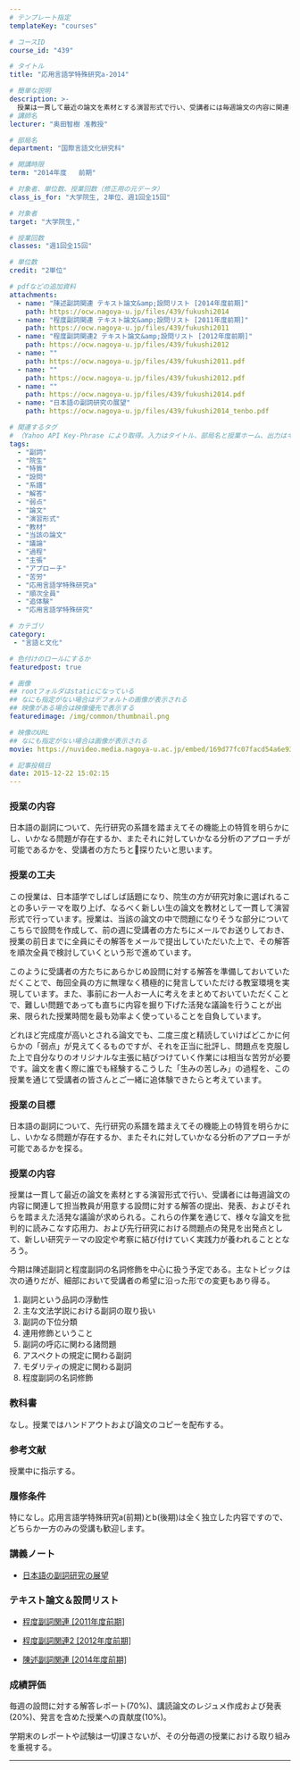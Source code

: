 ```yaml
---
# テンプレート指定
templateKey: "courses"

# コースID
course_id: "439"

# タイトル
title: "応用言語学特殊研究a-2014"

# 簡単な説明
description: >-
  授業は一貫して最近の論文を素材とする演習形式で行い、受講者には毎週論文の内容に関連して担当教員が用意する設問に対する解答の提出、発表、およびそれらを踏まえた活発な議論が求められる。これらの作業を通じて、様々な論文を批判的に読みこなす応用力、および先行研究における問題点の発見を出発点として、新しい研究テーマの設定や考察に結び付けていく実践力が養われることとなろう。 今期は陳述副詞と程度副詞の名詞 ....
# 講師名
lecturer: "奥田智樹 准教授"

# 部局名
department: "国際言語文化研究科"

# 開講時限
term: "2014年度	前期"

# 対象者、単位数、授業回数（修正用の元データ）
class_is_for: "大学院生, 2単位、週1回全15回"

# 対象者
target: "大学院生,"

# 授業回数
classes: "週1回全15回"

# 単位数
credit: "2単位"

# pdfなどの追加資料
attachments:
  - name: "陳述副詞関連 テキスト論文&amp;設問リスト [2014年度前期]" 
    path: https://ocw.nagoya-u.jp/files/439/fukushi2014
  - name: "程度副詞関連 テキスト論文&amp;設問リスト [2011年度前期]" 
    path: https://ocw.nagoya-u.jp/files/439/fukushi2011
  - name: "程度副詞関連2 テキスト論文&amp;設問リスト [2012年度前期]" 
    path: https://ocw.nagoya-u.jp/files/439/fukushi2012
  - name: "" 
    path: https://ocw.nagoya-u.jp/files/439/fukushi2011.pdf
  - name: "" 
    path: https://ocw.nagoya-u.jp/files/439/fukushi2012.pdf
  - name: "" 
    path: https://ocw.nagoya-u.jp/files/439/fukushi2014.pdf
  - name: "日本語の副詞研究の展望" 
    path: https://ocw.nagoya-u.jp/files/439/fukushi2014_tenbo.pdf

# 関連するタグ
# （Yahoo API Key-Phrase により取得。入力はタイトル、部局名と授業ホーム、出力はキーフレーズ（tags））
tags:
  - "副詞"
  - "院生"
  - "特質"
  - "設問"
  - "系譜"
  - "解答"
  - "弱点"
  - "論文"
  - "演習形式"
  - "教材"
  - "当該の論文"
  - "議論"
  - "過程"
  - "主張"
  - "アプローチ"
  - "苦労"
  - "応用言語学特殊研究a"
  - "順次全員"
  - "追体験"
  - "応用言語学特殊研究"

# カテゴリ
category:
 - "言語と文化"

# 色付けのロールにするか
featuredpost: true

# 画像
## rootフォルダはstaticになっている
## なにも指定がない場合はデフォルトの画像が表示される
## 映像がある場合は映像優先で表示する
featuredimage: /img/common/thumbnail.png

# 映像のURL
## なにも指定がない場合は画像が表示される
movie: https://nuvideo.media.nagoya-u.ac.jp/embed/169d77fc07facd54a6e93e1642b4f01e3fc87bd6

# 記事投稿日
date: 2015-12-22 15:02:15
---
```


### 授業の内容

日本語の副詞について、先行研究の系譜を踏まえてその機能上の特質を明らかにし、いかなる問題が存在するか、またそれに対していかなる分析のアプローチが可能であるかを、受講者の方たちと探りたいと思います。


### 授業の工夫

この授業は、日本語学でしばしば話題になり、院生の方が研究対象に選ばれることの多いテーマを取り上げ、なるべく新しい生の論文を教材として一貫して演習形式で行っています。授業は、当該の論文の中で問題になりそうな部分についてこちらで設問を作成して、前の週に受講者の方たちにメールでお送りしておき、授業の前日までに全員にその解答をメールで提出していただいた上で、その解答を順次全員で検討していくという形で進めています。 

このように受講者の方たちにあらかじめ設問に対する解答を準備しておいていただくことで、毎回全員の方に無理なく積極的に発言していただける教室環境を実現しています。また、事前にお一人お一人に考えをまとめておいていただくことで、難しい問題であっても直ちに内容を掘り下げた活発な議論を行うことが出来、限られた授業時間を最も効率よく使っていることを自負しています。 

どれほど完成度が高いとされる論文でも、二度三度と精読していけばどこかに何らかの「弱点」が見えてくるものですが、それを正当に批評し、問題点を克服した上で自分なりのオリジナルな主張に結びつけていく作業には相当な苦労が必要です。論文を書く際に誰でも経験するこうした「生みの苦しみ」の過程を、この授業を通じて受講者の皆さんとご一緒に追体験できたらと考えています。





### 授業の目標

日本語の副詞について、先行研究の系譜を踏まえてその機能上の特質を明らかにし、いかなる問題が存在するか、またそれに対していかなる分析のアプローチが可能であるかを探る。 

### 授業の内容

授業は一貫して最近の論文を素材とする演習形式で行い、受講者には毎週論文の内容に関連して担当教員が用意する設問に対する解答の提出、発表、およびそれらを踏まえた活発な議論が求められる。これらの作業を通じて、様々な論文を批判的に読みこなす応用力、および先行研究における問題点の発見を出発点として、新しい研究テーマの設定や考察に結び付けていく実践力が養われることとなろう。 

今期は陳述副詞と程度副詞の名詞修飾を中心に扱う予定である。主なトピックは次の通りだが、細部において受講者の希望に沿った形での変更もあり得る。 

  1. 副詞という品詞の浮動性
  2. 主な文法学説における副詞の取り扱い
  3. 副詞の下位分類
  4. 連用修飾ということ
  5. 副詞の呼応に関わる諸問題
  6. アスペクトの規定に関わる副詞
  7. モダリティの規定に関わる副詞
  8. 程度副詞の名詞修飾

### 教科書

なし。授業ではハンドアウトおよび論文のコピーを配布する。

### 参考文献

授業中に指示する。

### 履修条件

特になし。応用言語学特殊研究a(前期)とb(後期)は全く独立した内容ですので、どちらか一方のみの受講も歓迎します。





### 講義ノート

- [日本語の副詞研究の展望](https://ocw.nagoya-u.jp/files/439/fukushi2014_tenbo.pdf) 

### テキスト論文＆設問リスト

- [程度副詞関連 [2011年度前期]](https://ocw.nagoya-u.jp/files/439/fukushi2011.pdf) 

- [程度副詞関連2 [2012年度前期]](https://ocw.nagoya-u.jp/files/439/fukushi2012.pdf) 

- [陳述副詞関連 [2014年度前期]](https://ocw.nagoya-u.jp/files/439/fukushi2014.pdf) 





### 成績評価

毎週の設問に対する解答レポート(70%)、講読論文のレジュメ作成および発表(20%)、発言を含めた授業への貢献度(10%)。

学期末のレポートや試験は一切課さないが、その分毎週の授業における取り組みを重視する。





-----